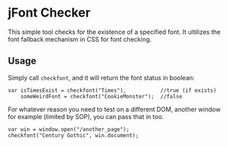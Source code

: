 # jFont Checker
This simple tool checks for the existence of a specified font. It ultilizes the font fallback mechanism in CSS for font checking.

## Usage
Simply call `checkfont`, and it will return the font status in boolean:

    var isTimesExist = checkfont("Times"),           //true (if exists)
        someWeirdFont = checkfont("CookieMonster");  //false

For whatever reason you need to test on a different DOM, another window for example (limited by SOP), you can pass that in too.

	var win = window.open("/another_page");
	checkfont("Century Gothic", win.document);

